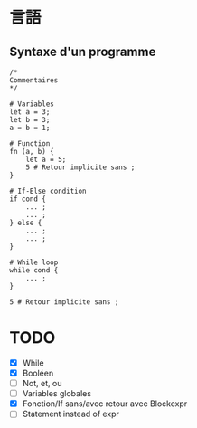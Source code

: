 # 言語

## Syntaxe d'un programme

```shell
/*
Commentaires
*/

# Variables
let a = 3;
let b = 3;
a = b = 1;

# Function
fn (a, b) {
    let a = 5;
    5 # Retour implicite sans ;
}

# If-Else condition
if cond {
    ... ;
    ... ;
} else {
    ... ;
    ... ;
}

# While loop
while cond {
    ... ;
}

5 # Retour implicite sans ;
```

# TODO

- [x] While
- [x] Booléen
- [ ] Not, et, ou
- [ ] Variables globales
- [x] Fonction/If sans/avec retour avec Blockexpr
- [ ] Statement instead of expr
